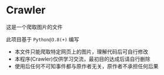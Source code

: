# Crawler
这是一个爬取图片的文件

此项目基于 `Python@3.8(+)` 编写

* 本文件只能爬取特定网页上的图片，理解代码后可自行修改
* 本程序(Crawler)仅供学习交流，最初目的达成后请自行删除
* 使用后任何不可知事件都与原作者无关，原作者不承担任何后果

